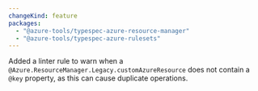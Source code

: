 ```yaml
---
changeKind: feature
packages:
  - "@azure-tools/typespec-azure-resource-manager"
  - "@azure-tools/typespec-azure-rulesets"
---
```


Added a linter rule to warn when a `@Azure.ResourceManager.Legacy.customAzureResource` does not contain a `@key` property, as this can cause duplicate operations.
